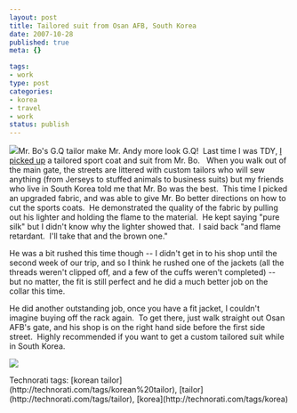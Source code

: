 ```yaml
--- 
layout: post
title: Tailored suit from Osan AFB, South Korea
date: 2007-10-28
published: true
meta: {}

tags: 
- work
type: post
categories: 
- korea
- travel
- work
status: publish
---
```



![](http://media.eick.us/2011/05/1681285313_8d5c17b4e6.jpg)Mr. Bo's G.Q tailor make Mr. Andy more look G.Q!  Last time I was TDY, [I picked up](/2007/07/14/Korean+Tailor+Make+Mr+Andy+Look+GQ.aspx) a tailored sport coat and suit from Mr. Bo.   When you walk out of the main gate, the streets are littered with custom tailors who will sew anything (from Jerseys to stuffed animals to business suits) but my friends who live in South Korea told me that Mr. Bo was the best.  This time I picked an upgraded fabric, and was able to give Mr. Bo better directions on how to cut the sports coats.  He demonstrated the quality of the fabric by pulling out his lighter and holding the flame to the material.  He kept saying "pure silk" but I didn't know why the lighter showed that.  I said back "and flame retardant.  I'll take that and the brown one."



He was a bit rushed this time though -- I didn't get in to his shop until the second week of our trip, and so I think he rushed one of the jackets (all the threads weren't clipped off, and a few of the cuffs weren't completed) -- but no matter, the fit is still perfect and he did a much better job on the collar this time.



He did another outstanding job, once you have a fit jacket, I couldn't imagine buying off the rack again.  To get there, just walk straight out Osan AFB's gate, and his shop is on the right hand side before the first side street.  Highly recommended if you want to get a custom tailored suit while in South Korea.



[![](http://media.eick.us/2011/05/519805308_5f5943788f_m.jpg)](http://farm1.static.flickr.com/190/519805308_b343a091ce_o.jpg)

<div class="wlWriterSmartContent" style="margin: 0px;padding: 0px">Technorati tags: [korean tailor](http://technorati.com/tags/korean%20tailor), [tailor](http://technorati.com/tags/tailor), [korea](http://technorati.com/tags/korea)</div>
